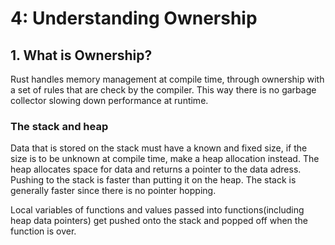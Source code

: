 # 4: Understanding Ownership

## 1. What is Ownership?
Rust handles memory management at compile time, through ownership with a set of rules that are check by the compiler. This way there is no garbage collector slowing down performance at runtime.

### The stack and heap
Data that is stored on the stack must have a known and fixed size, if the size is to be unknown at compile time, make a heap allocation instead. The heap allocates space for data and returns a pointer to the data adress. Pushing to the stack is faster than putting it on the heap. The stack is generally faster since there is no pointer hopping.

Local variables of functions and values passed into functions(including heap data pointers) get pushed onto the stack and popped off when the function is over.
